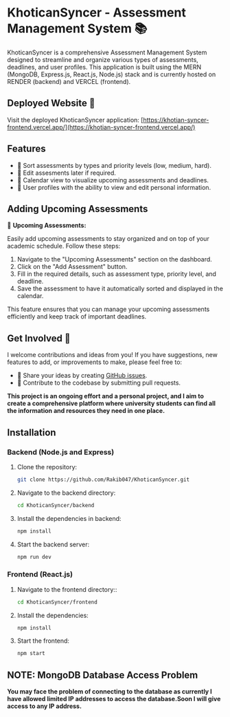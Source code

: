 # KhoticanSyncer - Assessment Management System 📚

KhoticanSyncer is a comprehensive Assessment Management System designed to streamline and organize various types of assessments, deadlines, and user profiles. This application is built using the MERN (MongoDB, Express.js, React.js, Node.js) stack and is currently hosted on RENDER (backend) and VERCEL (frontend).

## Deployed Website 🚀

Visit the deployed KhoticanSyncer application: [https://khotian-syncer-frontend.vercel.app/](https://khotian-syncer-frontend.vercel.app/)

## Features

- 🔄 Sort assessments by types and priority levels (low, medium, hard).
- 🔧 Edit assesments later if required.
- 📅 Calendar view to visualize upcoming assessments and deadlines.
- 👤 User profiles with the ability to view and edit personal information.

## Adding Upcoming Assessments
📆 **Upcoming Assessments:**

Easily add upcoming assessments to stay organized and on top of your academic schedule. Follow these steps:

1. Navigate to the "Upcoming Assessments" section on the dashboard.
2. Click on the "Add Assessment" button.
3. Fill in the required details, such as assessment type, priority level, and deadline.
4. Save the assessment to have it automatically sorted and displayed in the calendar.

This feature ensures that you can manage your upcoming assessments efficiently and keep track of important deadlines.

## Get Involved 🤝

I welcome contributions and ideas from you! If you have suggestions, new features to add, or improvements to make, please feel free to:

- 📢 Share your ideas by creating [GitHub issues](https://github.com/your-username/KhoticanSyncer/issues).
- 🤝 Contribute to the codebase by submitting pull requests.

<strong>This project is an ongoing effort and a personal project, and I aim to create a comprehensive platform where university students can find all the information and resources they need in one place.</strong>


## Installation

### Backend (Node.js and Express)

1. Clone the repository:

   ```bash
   git clone https://github.com/Rakib047/KhoticanSyncer.git
2. Navigate to the backend directory:

   ```bash
   cd KhoticanSyncer/backend
3. Install the dependencies in backend:

   ```bash
   npm install
4. Start the backend server:

   ```bash
   npm run dev
### Frontend (React.js)

1. Navigate to the frontend directory::

   ```bash
   cd KhoticanSyncer/frontend
2. Install the dependencies:

   ```bash
   npm install
3. Start the frontend:

   ```bash
   npm start
## NOTE: MongoDB Database Access Problem
<strong>You may face the problem of connecting to the database as currently I have allowed limited IP addresses to access the database.Soon I will give access to any IP address.</strong>
